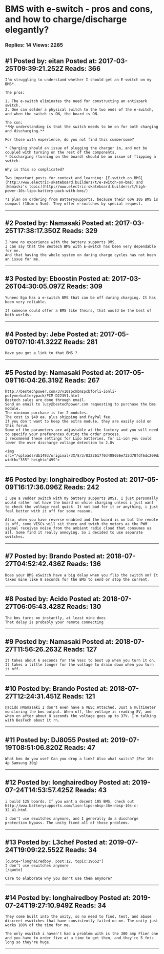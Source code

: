 # BMS with e-switch - pros and cons, and how to charge/discharge elegantly?

### Replies: 14 Views: 2285

## \#1 Posted by: eitan Posted at: 2017-03-25T09:39:21.252Z Reads: 366

```
I'm struggling to understand whether I should get an E-switch on my BMS*. 

The pros:

1. The e-switch eliminates the need for constructing an antispark switch.
2. One can solder a physical switch to the two ends of the e-switch, and when the switch is ON, the board is ON.

The con:
**My understanding is that the switch needs to be on for both charging and discharging.**

For those with experience, do you not find this cumbersome? 

* Charging should an issue of plugging the charger in, and not be coupled with turning on the rest of the components.
* Discharging (turning on the board) should be an issue of flipping a switch.

Why is this so complicated?

Two important posts for context and learning: [E-switch on BMS](http://www.electric-skateboard.builders/t/e-switch-on-bms) and [Namaski's topic](http://www.electric-skateboard.builders/t/high-power-10s-lipo-battery-pack-with-bms/)

*I plan on ordering from Batterysupports, because their 60A 10S BMS is compact (10cm x 5cm). They offer e-switches by special request.
```

---
## \#2 Posted by: Namasaki Posted at: 2017-03-25T17:38:17.350Z Reads: 329

```
I have no experience with the battery supports BMS. 
I can say that the Bestech BMS with E-switch has been very dependable for me. 
And that having the whole system on during charge cycles has not been an issue for me.
```

---
## \#3 Posted by: Eboostin Posted at: 2017-03-26T04:30:05.097Z Reads: 309

```
Yuneec Ego has a e-switch BMS that can be off during charging. It has been very reliable. 

If someone could offer a BMS like theirs, that would be the best of both worlds.
```

---
## \#4 Posted by: Jebe Posted at: 2017-05-09T07:10:41.322Z Reads: 281

```
Have you got a link to that BMS ?
```

---
## \#5 Posted by: Namasaki Posted at: 2017-05-09T16:04:26.319Z Reads: 267

```
http://bestechpower.com/37v10spcmbmspcbforli-ionli-polymerbatterypack/PCM-D223V1.html
Bestech sales are done through email.
Send an email to lucy@bestechpower.com requesting to purchase the bms module.
The minimum purchase is for 2 modules.
The cost is $49 ea. plus shipping and PayPal fee.
If you don't want to keep the extra module, they are easily sold on this forum.
Some of the parameters are adjustable at the factory and you will need to specify your preferences during the order process.
I recommend these settings for Lipo batteries, for Li-ion you could lower the over discharge voltage detection to 2.8v

<img src="/uploads/db1493/original/3X/8/3/8322617f0d408056e732d78fdf6dc209da0cf6f8.png" width="355" height="499">
```

---
## \#6 Posted by: longhairedboy Posted at: 2017-05-09T16:17:36.096Z Reads: 242

```
i use a vedder switch with my battery supports BMSs. I just personally would rather not have the board on while charging unless i just want to check the voltage real quick. It not bad for it or anything, i just feel better with it off for some reason. 

Also, when you have reverse enabled and the board is on but the remote is off, some VESCs will sit there and twich the motors as the PWM signal receives noise from the ambient radio cloud that consumes us all. Some find it really annoying. So i decided to use separate switches.
```

---
## \#7 Posted by: Brando Posted at: 2018-07-27T04:52:42.436Z Reads: 136

```
Does your BMS eSwitch have a big delay when you flip the switch on? It takes mine like 8 seconds for the BMS to send or stop the current.
```

---
## \#8 Posted by: Acido Posted at: 2018-07-27T06:05:43.428Z Reads: 130

```
The bms turns on instantly, at least mine does
That delay is probably your remote connecting
```

---
## \#9 Posted by: Namasaki Posted at: 2018-07-27T11:56:26.263Z Reads: 127

```
It takes about 6 seconds for the Vesc to boot up when you turn it on. 
It takes a little longer for the voltage to drain down when you turn it off.
```

---
## \#10 Posted by: Brando Posted at: 2018-07-27T12:24:31.451Z Reads: 121

```
@acido @Namasaki I don't even have a VESC Attached. Just a multimeter monitoring the bms output. When off, the voltage is reading 8V, and when on after about 8 seconds the voltage goes up to 37V. I'm talking with BesTech about it rn.
```

---
## \#11 Posted by: DJ8055 Posted at: 2019-07-19T08:51:06.820Z Reads: 47

```
What bms do you use? Can you drop a link? Also what switch? (For 10s 4p Samsung 30q)
```

---
## \#12 Posted by: longhairedboy Posted at: 2019-07-24T14:53:57.425Z Reads: 43

```
i build 12S boards. If you want a decent 10S BMS, check out http://www.batterysupports.com/lion-lipo-nbsp-36v-nbsp-10s-c-32_41.html

I don't use eswitches anymore, and I generally do a discharge protection bypass. The unity fixed all of those problems.
```

---
## \#13 Posted by: L3chef Posted at: 2019-07-24T19:09:22.552Z Reads: 34

```
[quote="longhairedboy, post:12, topic:19652"]
I don’t use eswitches anymore
[/quote]

Care to elaborate why you don't use them anymore?
```

---
## \#14 Posted by: longhairedboy Posted at: 2019-07-24T19:27:10.949Z Reads: 34

```
They come built into the unity, so no need to find, test, and abuse discreet eswitches that have consistently failed on me. The unity just works 100% of the time for me. 

The only eswitch i haven't had a problem with is the 300 amp Flier one and you have to order five at a time to get them, and they're 5 fets long so they're huge.
```

---
